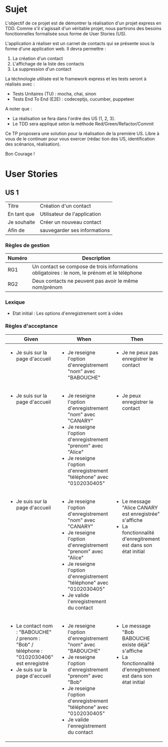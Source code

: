 # Sujet
L'objectif de ce projet est de démontrer la réalisation d'un projet express en TDD. Comme s'il s'agissait d'un véritable projet, nous partirons des besoins fonctionnelles formalisée sous forme de User Stories (US). 

L'application à réaliser est un carnet de contacts qui se présente sous la forme d'une application web. Il devra permettre :
1. La création d'un contact
2. L'affichage de la liste des contacts
3. La suppression d'un contact

La téchnologie utilisée est le framework express et les tests seront à réalisés avec :
* Tests Unitaires (TU) : mocha, chai, sinon
* Tests End To End (E2E) : codeceptjs, cucumber, puppeteer

A noter que :
* La réalisation se fera dans l'ordre des US (1, 2, 3). 
* Le TDD sera appliqué selon la méthode Red/Green/Refactor/Commit

Ce TP proposera une solution pour la réalisation de la première US. Libre à vous de le continuer pour vous exercer (rédac tion des US, identification des scénarios, réalisation).

Bon Courage !

# User Stories


## US 1
| | |
|-|-|
| Titre                 | Création d'un contact |
| En tant que           | Utilisateur de l'application |
| Je souhaite           | Créer un nouveau contact |
| Afin de               | sauvegarder ses informations |

### Règles de gestion
| Numéro | Description |
|-|-|
| RG1 | Un contact se compose de trois informations obligatoires : le nom, le prénom et le téléphone | 
| RG2 | Deux contacts ne peuvent pas avoir le même nom/prénom |

### Lexique
- Etat initial : Les options d'enregistrement sont à vides


### Règles d'acceptance

<table>
    <thead>
        <tr>
            <th>Given</th>
            <th>When</th>
            <th>Then</th>
        </tr>
    </thead>
    <tbody>
        <tr>
            <td valign="top">
                <ul>
                    <li>
                        Je suis sur la page d'accueil
                    </li>
                </ul>
            </td>
            <td  valign="top">
                <ul>
                    <li>
                        Je reseigne l'option d'enregistrement "nom" avec "BABOUCHE"
                    </li>
                </ul>
            </td>
            <td valign="top">
                <ul>
                    <li>
                        Je ne peux pas enregistrer le contact
                    </li>
                </ul>
            </td>
        </tr>
        <tr>
            <td valign="top">
                <ul>
                    <li>
                        Je suis sur la page d'accueil
                    </li>
                </ul>
            </td>
            <td  valign="top">
                <ul>
                    <li>
                        Je reseigne l'option d'enregistrement "nom" avec "CANARY"
                    </li>
                    <li>
                        Je reseigne l'option d'enregistrement "prenom" avec "Alice"
                    </li>
                    <li>
                        Je reseigne l'option d'enregistrement "téléphone" avec "0102030405"
                    </li>
                </ul>
            </td>
            <td valign="top">
                <ul>
                    <li>
                        Je peux enregistrer le contact
                    </li>
                </ul>
            </td>
        </tr>
        <tr>
            <td valign="top">
                <ul>
                    <li>
                        Je suis sur la page d'accueil
                    </li>
                </ul>
            </td>
            <td  valign="top">
                <ul>
                    <li>
                        Je reseigne l'option d'enregistrement "nom" avec "CANARY"
                    </li>
                    <li>
                        Je reseigne l'option d'enregistrement "prenom" avec "Alice"
                    </li>
                    <li>
                        Je reseigne l'option d'enregistrement "téléphone" avec "0102030405"
                    </li>
                    <li>
                        Je valide l'enregistrement du contact
                    </li>
                </ul>
            </td>
            <td valign="top">
                <ul>
                    <li>
                        Le message "Alice CANARY est enregistrée" s'affiche
                    </li>
                    <li>
                        La fonctionnalité d'enregitrement est dans son état initial
                    </li>
                </ul>
            </td>
        </tr>
        <tr>
            <td valign="top">
                <ul>
                    <li>
                        Le contact nom : "BABOUCHE" / prenom : "Bob" / téléphone : "0102030406" est enregistré
                    </li>
                    <li>
                        Je suis sur la page d'accueil
                    </li>
                </ul>
            </td>
            <td  valign="top">
                <ul>
                    <li>
                        Je reseigne l'option d'enregistrement "nom" avec "BABOUCHE"
                    </li>
                    <li>
                        Je reseigne l'option d'enregistrement "prenom" avec "Bob"
                    </li>
                    <li>
                        Je reseigne l'option d'enregistrement "téléphone" avec "0102030405"
                    </li>
                    <li>
                        Je valide l'enregistrement du contact
                    </li>
                </ul>
            </td>
            <td valign="top">
                <ul>
                    <li>
                        Le message "Bob BABOUCHE existe déjà" s'affiche
                    </li>
                    <li>
                        La fonctionnalité d'enregitrement est dans son état initial
                    </li>
                </ul>
            </td>
        </tr>
    </tbody>
</table>